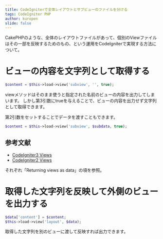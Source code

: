 ```yaml
---
title: CodeIgniterで全体レイアウトとサブビューのファイルを分ける
tags: CodeIgniter PHP
author: kuropen
slide: false
---
```

CakePHPのような、全体のレイアウトファイルがあって、個別のViewファイルはその一部を反映するためのもの、という運用をCodeIgniterで実現する方法について。

# ビューの内容を文字列として取得する

```php
$content = $this->load->view('subview', '', true);
```

viewメソッドはそのまま使うと指定された名前のビューの内容を出力してしまいます。
しかし第3引数にtrueを与えることで、ビューの内容を出力せず文字列として取得できます。

第2引数をセットすることでデータを渡すこともできます。

```php
$content = $this->load->view('subview', $subdata, true);
```

## 参考文献
- [CodeIgniter3 Views](http://www.codeigniter.com/user_guide/general/views.html)
- [CodeIgniter2 Views](http://www.codeigniter.com/userguide2/general/views.html)

それぞれ「Returning views as data」の項を参照。

# 取得した文字列を反映して外側のビューを出力する

```php
$data['content'] = $content;
$this->load->view('layout', $data);
```

取得した文字列を別のビューに渡して反映すれば出力できます。

